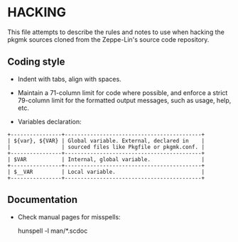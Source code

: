 HACKING
=======

This file attempts to describe the rules and notes to use when hacking
the pkgmk sources cloned from the Zeppe-Lin's source code repository.


Coding style
------------

* Indent with tabs, align with spaces.

* Maintain a 71-column limit for code where possible, and enforce a
  strict 79-column limit for the formatted output messages, such as
  usage, help, etc.

* Variables declaration:

```
+----------------+-------------------------------------------+
| ${var}, ${VAR} | Global variable. External, declared in    |
|                | sourced files like Pkgfile or pkgmk.conf. |
+----------------+-------------------------------------------+
| $VAR           | Internal, global variable.                |
+----------------+-------------------------------------------+
| $__VAR         | Local variable.                           |
+----------------+-------------------------------------------+
```


Documentation
-------------

* Check manual pages for misspells:

    hunspell -l man/*.scdoc
